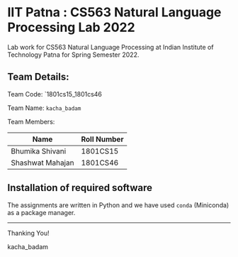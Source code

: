 # IIT Patna : CS563 Natural Language Processing Lab 2022
   
Lab work for CS563 Natural Language Processing at Indian Institute of Technology Patna for Spring Semester 2022.

## Team Details:

Team Code: `1801cs15_1801cs46

Team Name: `kacha_badam`

Team Members:

| Name              | Roll Number |
| ----------------- | ----------- |
| Bhumika Shivani   | 1801CS15    |
| Shashwat Mahajan  | 1801CS46    |

## Installation of required software
The assignments are written in Python and we have used ```conda``` (Miniconda) as a package manager.

______________________
Thanking You!

kacha_badam